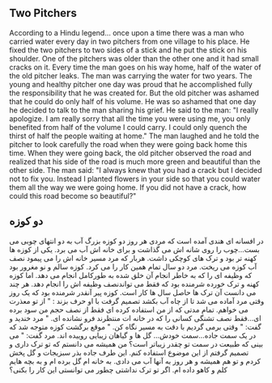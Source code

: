## Two Pitchers

According to a Hindu legend... once upon a time there was a man who carried water every day in two pitchers from one village to his place. He fixed the two pitchers to two sides of a stick and he put the stick on his shoulder. One of the pitchers was older than the other one and it had small cracks on it. Every time the man goes on his way home, half of the water of the old pitcher leaks. The man was carrying the water for two years. The young and healthy pitcher one day was proud that he accomplished fully the responsibility that he was created for. But the old pitcher was ashamed that he could do only half of his volume. He was so ashamed that one day he decided to talk to the man sharing his grief. He said to the man: "I really apologize. I am really sorry that all the time you were using me, you only benefited from half of the volume I could carry. I could only quench the thirst of half the people waiting at home." The man laughed and he told the pitcher to look carefully the road when they were going back home this time. When they were going back, the old pitcher observed the road and realized that his side of the road is much more green and beautiful than the other side. The man said: "I always knew that you had a crack but I decided not to fix you. Instead I planted flowers in your side so that you could water them all the way we were going home. If you did not have a crack, how could this road become so beautiful?"

## دو کوزه 

در افسانه ای هندی آمده است که مردی هر روز دو کوزه بزرگ آب به دو انتهای چوبی می بست...چوب را روی شانه اش می گذاشت و برای خانه اش آب می برد. 
یکی از کوزه ها کهنه تر بود و ترک های کوچکی داشت. هربار که مرد مسیر خانه اش را می پیمود نصف آب کوزه می ریخت.
مرد دو سال تمام همین کار را می کرد. کوزه سالم و نو مغرور بود که وظیفه ای را که به خاطر انجام آن خلق شده به طورکامل انجام می دهد. اما کوزه کهنه و ترک خورده شرمنده بود که فقط می تواندنصف وظیفه اش را انجام دهد.
هر چند می دانست آن ترک ها حاصل سال ها کار است. کوزه پیر آنقدر شرمنده بود که یک روز وقتی مرد آماده می شد تا از چاه آب بکشد تصمیم گرفت با او حرف بزند : " از تو معذرت می خواهم. تمام مدتی که از من استفاده کرده ای فقط از نصف حجم من سود برده ای...فقط نصف تشنگی کسانی را که در خانه ات منتظرند فرو نشانده ای. "
مرد خندید و گفت: " وقتی برمی گردیم با دقت به مسیر نگاه کن. " موقع برگشت کوزه متوجه شد که در یک سمت جاده...سمت خودش... گل ها و گیاهان زیبایی روییده اند.
مرد گفت: " می بینی که طبیعت در سمت تو چقدر زیباتر است؟ من همیشه می دانستم که تو ترک داری و تصمیم گرفتم از این موضوع استفاده کنم.
این طرف جاده بذر سبزیجات و گل پخش کردم و تو هم همیشه و هر روز به آنها آب می دادی. به خانه ام گل برده ام و به بچه هایم کلم و کاهو داده ام. اگر تو ترک نداشتی چطور می توانستی این کار را بکنی؟
